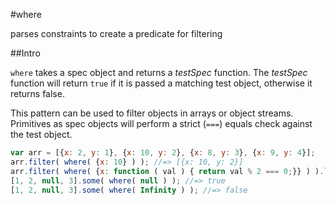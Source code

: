 #where

parses constraints to create a predicate for filtering

##Intro

`where` takes a spec object and returns a _testSpec_ function.  The _testSpec_ function will return
`true` if it is passed a matching test object, otherwise it returns false.

This pattern can be used to filter objects in arrays or object streams.  Primitives as spec objects
will perform a strict (`===`) equals check against the test object.

```javascript
var arr = [{x: 2, y: 1}, {x: 10, y: 2}, {x: 8, y: 3}, {x: 9, y: 4}];
arr.filter( where( {x: 10} ) ); //=> [{x: 10, y: 2}]
arr.filter( where( {x: function ( val ) { return val % 2 === 0;}} ) ).length; //-> 3
[1, 2, null, 3].some( where( null ) ); //=> true
[1, 2, null, 3].some( where( Infinity ) ); //=> false
```

